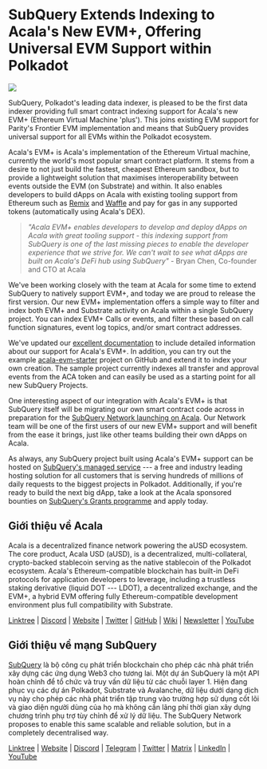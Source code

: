 # SubQuery Extends Indexing to Acala's New EVM+, Offering Universal EVM Support within Polkadot

![](https://miro.medium.com/max/1400/0*PwFyFY9tEb8VPIv7)

SubQuery, Polkadot's leading data indexer, is pleased to be the first data indexer providing full smart contract indexing support for Acala's new EVM+ (Ethereum Virtual Machine 'plus'). This joins existing EVM support for Parity's Frontier EVM implementation and means that SubQuery provides universal support for all EVMs within the Polkadot ecosystem.

Acala's EVM+ is Acala's implementation of the Ethereum Virtual machine, currently the world's most popular smart contract platform. It stems from a desire to not just build the fastest, cheapest Ethereum sandbox, but to provide a lightweight solution that maximises interoperability between events outside the EVM (on Substrate) and within. It also enables developers to build dApps on Acala with existing tooling support from Ethereum such as [Remix](https://remix.ethereum.org/) and [Waffle](https://getwaffle.io/) and pay for gas in any supported tokens (automatically using Acala's DEX).

> _"Acala EVM+ enables developers to develop and deploy dApps on Acala with great tooling support - this indexing support from SubQuery is one of the last missing pieces to enable the developer experience that we strive for. We can't wait to see what dApps are built on Acala's DeFi hub using SubQuery"_ - Bryan Chen, Co-founder and CTO at Acala

We've been working closely with the team at Acala for some time to extend SubQuery to natively support EVM+, and today we are proud to release the first version. Our new EVM+ implementation offers a simple way to filter and index both EVM+ and Substrate activity on Acala within a single SubQuery project. You can index EVM+ Calls or events, and filter these based on call function signatures, event log topics, and/or smart contract addresses.

We've updated our [excellent documentation](https://university.subquery.network/build/substrate-evm.html) to include detailed information about our support for Acala's EVM+. In addition, you can try out the example [acala-evm-starter](https://github.com/subquery/acala-evm-starter) project on GitHub and extend it to index your own creation. The sample project currently indexes all transfer and approval events from the ACA token and can easily be used as a starting point for all new SubQuery Projects.

One interesting aspect of our integration with Acala's EVM+ is that SubQuery itself will be migrating our own smart contract code across in preparation for the [SubQuery Network launching on Acala](https://blog.subquery.network/blogs/20211125-subquery-network-acala.html). Our Network team will be one of the first users of our new EVM+ support and will benefit from the ease it brings, just like other teams building their own dApps on Acala.

As always, any SubQuery project built using Acala's EVM+ support can be hosted on [SubQuery's managed service](https://subquery.network/managedservices) --- a free and industry leading hosting solution for all customers that is serving hundreds of millions of daily requests to the biggest projects in Polkadot. Additionally, if you're ready to build the next big dApp, take a look at the Acala sponsored bounties on [SubQuery's Grants programme](https://subquery.network/grants) and apply today.

## Giới thiệu về Acala

Acala is a decentralized finance network powering the aUSD ecosystem. The core product, Acala USD (aUSD), is a decentralized, multi-collateral, crypto-backed stablecoin serving as the native stablecoin of the Polkadot ecosystem. Acala's Ethereum-compatible blockchain has built-in DeFi protocols for application developers to leverage, including a trustless staking derivative (liquid DOT --- LDOT), a decentralized exchange, and the EVM+, a hybrid EVM offering fully Ethereum-compatible development environment plus full compatibility with Substrate.

[Linktree](https://linktr.ee/acalanetwork) | [Discord](https://discord.gg/vdbFVCH) | [Website](https://acala.network/) | [Twitter](https://twitter.com/AcalaNetwork) | [GitHub](https://github.com/AcalaNetwork/Acala) | [Wiki](https://github.com/AcalaNetwork/Acala/wiki) | [Newsletter](https://share.hsforms.com/1X9RxkXk-R62I0VNbATaDXw4h8qc) | [YouTube](http://youtube.com/c/acalanetwork)

## Giới thiệu về mạng SubQuery

[SubQuery](https://subquery.network) là bộ công cụ phát triển blockchain cho phép các nhà phát triển xây dựng các ứng dụng Web3 cho tương lai. Một dự án SubQuery là một API hoàn chỉnh để tổ chức và truy vấn dữ liệu từ các chuỗi layer 1. Hiện đang phục vụ các dự án Polkadot, Substrate và Avalanche, dữ liệu dưới dạng dịch vụ này cho phép các nhà phát triển tập trung vào trường hợp sử dụng cốt lõi và giao diện người dùng của họ mà không cần lãng phí thời gian xây dựng chương trình phụ trợ tùy chỉnh để xử lý dữ liệu. The SubQuery Network proposes to enable this same scalable and reliable solution, but in a completely decentralised way.

​​​​[Linktree](https://linktr.ee/subquerynetwork) | [Website](https://subquery.network/) | [Discord](https://discord.com/invite/78zg8aBSMG) | [Telegram](https://t.me/subquerynetwork) | [Twitter](https://twitter.com/subquerynetwork) | [Matrix](https://matrix.to/#/#subquery:matrix.org) | [LinkedIn](https://www.linkedin.com/company/subquery) | [YouTube](https://www.youtube.com/channel/UCi1a6NUUjegcLHDFLr7CqLw)
